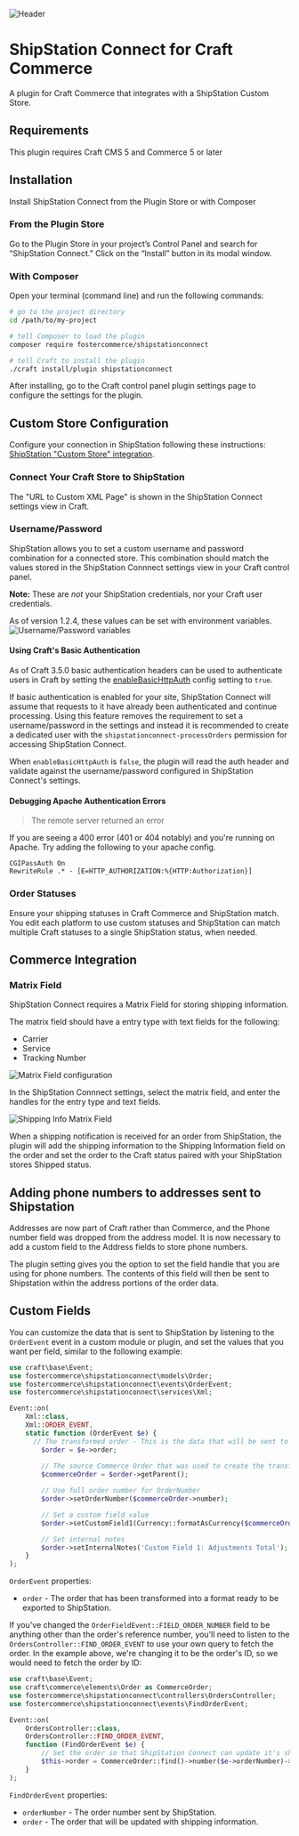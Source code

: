 ![Header](resources/img/header.png)

# ShipStation Connect for Craft Commerce

A plugin for Craft Commerce that integrates with a ShipStation Custom Store.

## Requirements

This plugin requires Craft CMS 5 and Commerce 5 or later

## Installation

Install ShipStation Connect from the Plugin Store or with Composer

### From the Plugin Store

Go to the Plugin Store in your project’s Control Panel and search for
“ShipStation Connect.” Click on the “Install” button in its modal window.

### With Composer

Open your terminal (command line) and run the following commands:

```bash
# go to the project directory
cd /path/to/my-project

# tell Composer to load the plugin
composer require fostercommerce/shipstationconnect

# tell Craft to install the plugin
./craft install/plugin shipstationconnect
```

After installing, go to the Craft control panel plugin settings page to
configure the settings for the plugin.

## Custom Store Configuration

Configure your connection in ShipStation following these instructions:
[ShipStation "Custom Store" integration](https://help.shipstation.com/hc/en-us/articles/360025856192-Custom-Store-Development-Guide#UUID-685007d9-4cda-06f2-d2f6-011ab46805af_UUID-001f552d-4260-aeb0-8a23-0f6ff166e045).

### Connect Your Craft Store to ShipStation

The "URL to Custom XML Page" is shown in the ShipStation Connect settings view
in Craft.

### Username/Password

ShipStation allows you to set a custom username and password combination for a
connected store. This combination should match the values stored in the
ShipStation Connnect settings view in your Craft control panel.

**Note:** These are *not* your ShipStation credentials, nor your Craft user
credentials.

As of version 1.2.4, these values can be set with environment variables.
![Username/Password variables](screenshots/username-password-env-values.png)

#### Using Craft's Basic Authentication

As of Craft 3.5.0 basic authentication headers can be used to authenticate users
in Craft by setting the
[enableBasicHttpAuth](https://github.com/craftcms/cms/commit/0bb12973635f8cd3cfa11e97b94306dc643c054b)
config setting to `true`.

If basic authentication is enabled for your site,
ShipStation Connect will assume that requests to it have already been
authenticated and continue processing. Using this feature removes the
requirement to set a username/password in the settings and instead it is
recommended to create a dedicated user with the
`shipstationconnect-processOrders` permission for accessing ShipStation Connect.

When `enableBasicHttpAuth` is `false`, the plugin will read the auth header and
validate against the username/password configured in ShipStation Connect's
settings.

#### Debugging Apache Authentication Errors

> The remote server returned an error

If you are seeing a 400 error (401 or 404 notably) and you're running on Apache.
Try adding the following to your apache config.

```
CGIPassAuth On
RewriteRule .* - [E=HTTP_AUTHORIZATION:%{HTTP:Authorization}]
```

### Order Statuses

Ensure your shipping statuses in Craft Commerce and ShipStation match. You edit
each platform to use custom statuses and ShipStation can match multiple Craft
statuses to a single ShipStation status, when needed.

## Commerce Integration

### Matrix Field

ShipStation Connect requires a Matrix Field for storing shipping information.

The matrix field should have a entry type with text fields for the following:

- Carrier
- Service
- Tracking Number

![Matrix Field configuration](screenshots/matrix-field.png)

In the ShipStation Connnect settings, select the matrix field, and enter the
handles for the entry type and text fields.

![Shipping Info Matrix Field](screenshots/shipping-info-matrix-field.png)

When a shipping notification is received for an order from ShipStation, the
plugin will add the shipping information to the Shipping Information field on
the order and set the order to the Craft status paired with your ShipStation
stores Shipped status.

## Adding phone numbers to addresses sent to Shipstation

Addresses are now part of Craft rather than Commerce, and the Phone number field was dropped from the address model. It
is now necessary to add a custom field to the Address fields to store phone numbers.

The plugin setting gives you the option to set the field handle that you are using for phone numbers. The contents of
this field will then be sent to Shipstation within the address portions of the order data.

## Custom Fields

You can customize the data that is sent to ShipStation by listening to the `OrderEvent` event in a custom module or
plugin, and set the values that you want per field, similar to the following example:

```php
use craft\base\Event;
use fostercommerce\shipstationconnect\models\Order;
use fostercommerce\shipstationconnect\events\OrderEvent;
use fostercommerce\shipstationconnect\services\Xml;

Event::on(
	Xml::class,
	Xml::ORDER_EVENT,
	static function (OrderEvent $e) {
	  // The transformed order - This is the data that will be sent to ShipStation.
		$order = $e->order;
		
		// The source Commerce Order that was used to create the transformed order.
		$commerceOrder = $order->getParent();

		// Use full order number for OrderNumber
		$order->setOrderNumber($commerceOrder->number);

		// Set a custom field value
		$order->setCustomField1(Currency::formatAsCurrency($commerceOrder->getAdjustmentsTotal(), 'USD'));

		// Set internal notes
		$order->setInternalNotes('Custom Field 1: Adjustments Total');
	}
);
```

`OrderEvent` properties:

- `order` - The order that has been transformed into a format ready to be exported to ShipStation. 

If you've changed the `OrderFieldEvent::FIELD_ORDER_NUMBER` field to be anything
other than the order's reference number, you'll need to listen to the
`OrdersController::FIND_ORDER_EVENT` to use your own query to fetch the order.
In the example above, we're changing it to be the order's ID, so we would need
to fetch the order by ID:

```php
use craft\base\Event;
use craft\commerce\elements\Order as CommerceOrder;
use fostercommerce\shipstationconnect\controllers\OrdersController;
use fostercommerce\shipstationconnect\events\FindOrderEvent;

Event::on(
    OrdersController::class,
    OrdersController::FIND_ORDER_EVENT,
    function (FindOrderEvent $e) {
        // Set the order so that ShipStation Connect can update it's shipping details.
        $this->order = CommerceOrder::find()->number($e->orderNumber)->one();
    }
);
```

`FindOrderEvent` properties:

- `orderNumber` - The order number sent by ShipStation.
- `order` - The order that will be updated with shipping information.
